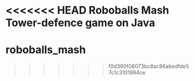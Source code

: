 <<<<<<< HEAD
Roboballs Mash
Tower-defence game on Java
=======
# roboballs_mash
>>>>>>> f0d390f08073bc8ac86abedfde57c1c3101994ce
